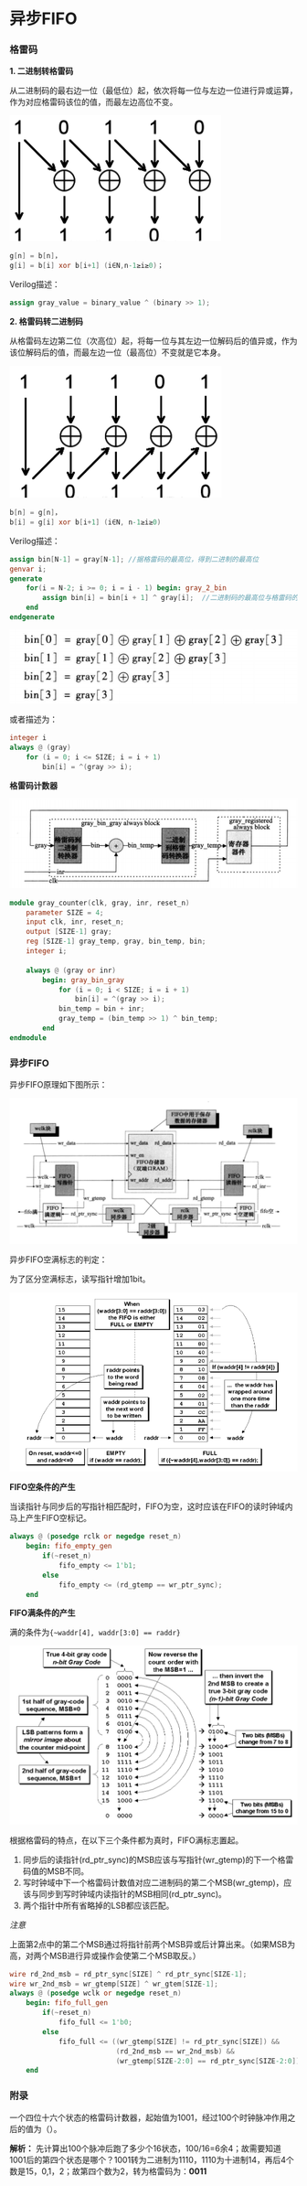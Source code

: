 # 异步FIFO

### 格雷码

**1. 二进制转格雷码**    

从二进制码的最右边一位（最低位）起，依次将每一位与左边一位进行异或运算，作为对应格雷码该位的值，而最左边高位不变。

![二进制转格雷码](./pics/bin2gray.png)

```verilog
g[n] = b[n]，
g[i] = b[i] xor b[i+1] (i∈N,n-1≥i≥0)；
```

Verilog描述：    

```verilog
assign gray_value = binary_value ^ (binary >> 1);
```

**2. 格雷码转二进制码**     

从格雷码左边第二位（次高位）起，将每一位与其左边一位解码后的值异或，作为该位解码后的值，而最左边一位（最高位）不变就是它本身。

![格雷码转二进制码](./pics/gray2bin.png)

```verilog
b[n] = g[n]，
b[i] = g[i] xor b[i+1] (i∈N, n-1≥i≥0)
```

Verilog描述：  

```verilog
assign bin[N-1] = gray[N-1]; //据格雷码的最高位，得到二进制的最高位
genvar i;
generate
    for(i = N-2; i >= 0; i = i - 1) begin: gray_2_bin
        assign bin[i] = bin[i + 1] ^ gray[i];  //二进制码的最高位与格雷码的次高位相异或，得到二进制的次高位
    end
endgenerate
```

<img src="./pics/gray2bintrait.png#width-full" alt="格雷码转二进制特点" style="zoom:75%;" />

或者描述为：

```verilog
integer i
always @ (gray)
    for (i = 0; i <= SIZE; i = i + 1)
        bin[i] = ^(gray >> i);
```

**格雷码计数器**  

![gray_counter](./pics/gray_counter.png)

```verilog
module gray_counter(clk, gray, inr, reset_n)
    parameter SIZE = 4;
    input clk, inr, reset_n;
    output [SIZE-1] gray;
    reg [SIZE-1] gray_temp, gray, bin_temp, bin;
    integer i;
    
    always @ (gray or inr)
        begin: gray_bin_gray
            for (i = 0; i < SIZE; i = i + 1)
                bin[i] = ^(gray >> i);
            bin_temp = bin + inr;
            gray_temp = (bin_temp >> 1) ^ bin_temp;
        end
endmodule
```

### 异步FIFO

异步FIFO原理如下图所示：

<img src="./pics/async_fifo.png" alt="async_fifo" style="zoom:75%;" />

异步FIFO空满标志的判定：

为了区分空满标志，读写指针增加1bit。

![image-20200705153740518](./pics/异步FIFO空满标志判定.png)

**FIFO空条件的产生**

当读指针与同步后的写指针相匹配时，FIFO为空，这时应该在FIFO的读时钟域内马上产生FIFO空标记。

```verilog
always @ (posedge rclk or negedge reset_n)
    begin: fifo_empty_gen
        if(~reset_n)
            fifo_empty <= 1'b1;
        else
            fifo_empty <= (rd_gtemp == wr_ptr_sync);
    end
```

**FIFO满条件的产生**  

满的条件为`{~waddr[4], waddr[3:0] == raddr}`

![n-bit格雷码转换为(n-1)-bit格雷码](./pics/GrayCodetrait.png)

根据格雷码的特点，在以下三个条件都为真时，FIFO满标志置起。

1. 同步后的读指针(rd_ptr_sync)的MSB应该与写指针(wr_gtemp)的下一个格雷码值的MSB不同。
2. 写时钟域中下一个格雷码计数值对应二进制码的第二个MSB(wr_gtemp)，应该与同步到写时钟域内读指针的MSB相同(rd_ptr_sync)。
3. 两个指针中所有省略掉的LSB都应该匹配。

*注意*

上面第2点中的第二个MSB通过将指针前两个MSB异或后计算出来。（如果MSB为高，对两个MSB进行异或操作会使第二个MSB取反。）

```verilog
wire rd_2nd_msb = rd_ptr_sync[SIZE] ^ rd_ptr_sync[SIZE-1];
wire wr_2nd_msb = wr_gtemp[SIZE] ^ wr_gtem[SIZE-1];
always @ (posedge wclk or negedge reset_n)
    begin: fifo_full_gen
        if(~reset_n)
            fifo_full <= 1'b0;
        else
            fifo_full <= ((wr_gtemp[SIZE] != rd_ptr_sync[SIZE]) &&
                          (rd_2nd_msb == wr_2nd_msb) &&
                          (wr_gtemp[SIZE-2:0] == rd_ptr_sync[SIZE-2:0]));
    end
```

### 附录

一个四位十六个状态的格雷码计数器，起始值为1001，经过100个时钟脉冲作用之后的值为（）。

**解析：** 先计算出100个脉冲后跑了多少个16状态，100/16=6余4；故需要知道1001后的第四个状态是哪个？1001转为二进制为1110，1110为十进制14，再后4个数是15，0,1，2；故第四个数为2，转为格雷码为：**0011**